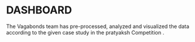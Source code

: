 # DASHBOARD

The Vagabonds team has pre-processed, analyzed and visualized the data according to the given case study in the pratyaksh Competition .

